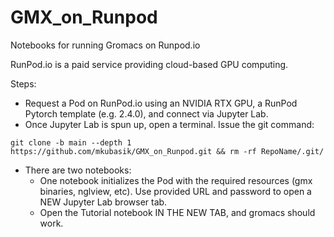# GMX_on_Runpod
Notebooks for running Gromacs on Runpod.io

RunPod.io is a paid service providing cloud-based GPU computing.  

Steps:

* Request a Pod on RunPod.io using an NVIDIA RTX GPU, a RunPod Pytorch template (e.g. 2.4.0), and connect via Jupyter Lab.
* Once Jupyter Lab is spun up, open a terminal.  Issue the git command:

`git clone -b main --depth 1 https://github.com/mkubasik/GMX_on_Runpod.git && rm -rf RepoName/.git/`

* There are two notebooks:
  * One notebook initializes the Pod with the required resources (gmx binaries, nglview, etc).  Use provided URL and password to open a NEW Jupyter Lab browser tab.
  * Open the Tutorial notebook IN THE NEW TAB, and gromacs should work.



